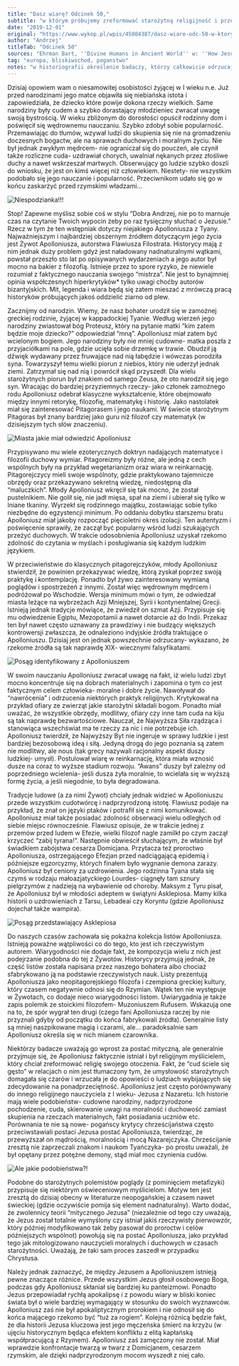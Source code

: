 ```yaml
---
title: "Dasz wiarę? Odcinek 50,"
subtitle: "w którym próbujemy zreformować starożytną religijność i przekonać ludzi do przedkładania tego co moralne nad to co doczesne."
date: "2019-12-01"
original: "https://www.wykop.pl/wpis/45804387/dasz-wiare-odc-50-w-ktorym-probujemy-zreformowac-s/"
author: "Andrzej"
titleTab: "Odcinek 50"
sources: "Ehrman Bart, ''Divine Humans in Ancient World'' w: ''How Jesus Became God: The Exaltation of a Jewish Preacher from Galilee''   https://www.livius.org/articles/person/apollonius-of-tyana/||Livious.org: Apollonius of Tyana   https://www.youtube.com/watch?v=3iINg1yWHLA&feature=youtu.be||Youtube: More Famous than Jesus: Apollonius of Tyana"
tag: "europa, bliskiwschod, poganstwo"
notes: "w historiografii określenie badaczy, którzy całkowicie odrzucają tezy o prawdziwości danych osób/ wydarzeń"
---
```


Dzisiaj opowiem wam o niesamowitej osobistości żyjącej w I wieku n.e. Już przed narodzinami jego matce objawiła się niebiańska istota i zapowiedziała, że dziecko które powije dokona rzeczy wielkich. Same narodziny były cudem a szybko dorastający młodzieniec zwracał uwagę swoją bystrością. W wieku zbliżonym do dorosłości opuścił rodzinny dom i poświęcił się wędrownemu nauczaniu. Szybko zdobył sobie popularność. Przemawiając do tłumów, wzywał ludzi do skupienia się nie na gromadzeniu doczesnych bogactw, ale na sprawach duchowych i moralnym życiu. Nie był jednak zwykłym mędrcem- nie ograniczał się do pouczeń, ale czynił także rozliczne cuda- uzdrawiał chorych, uwalniał nękanych przez złośliwe duchy a nawet wskrzeszał martwych. Obserwujący go ludzie szybko doszli do wniosku, że jest on kimś więcej niż człowiekiem. Niestety- nie wszystkim podobało się jego nauczanie i popularność. Przeciwnikom udało się go w końcu zaskarżyć przed rzymskimi władzami…

![Niespodzianka!!!](../images/odc50/apolonius.jpg "Niespodzianka!!!")

Stop! Zapewne myślisz sobie coś w stylu “Dobra Andrzej, nie po to marnuje czas na czytanie Twoich wypocin żeby po raz tysięczny słuchać o Jezusie.” Rzecz w tym że ten wstępniak dotyczy niejakiego Apolloniusza z Tyany. Najważniejszym i najbardziej obszernym źródłem dotyczącym jego życia jest Żywot Apolloniusza, autorstwa Flawiusza Filostrata. Historycy mają z nim jednak duży problem gdyż jest naładowany nadnaturalnymi wątkami, powstał przeszło sto lat po opisywanych wydarzeniach a jego autor był mocno na bakier z filozofią. Istnieje przez to spore ryzyko, że niewiele rozumiał z faktycznego nauczania swojego “mistrza”. Nie jest to bynajmniej opinia współczesnych hiperkrytyków* tylko uwagi choćby autorów bizantyjskich. Mit, legenda i wiara będą się zatem mieszać z mrówczą pracą historyków próbujących jakoś oddzielić ziarno od plew.

Zacznijmy od narodzin. Wiemy, że nasz bohater urodził się w zamożnej greckiej rodzinie, żyjącej w kappadockiej Tyanie. Według wierzeń jego narodziny zwiastował bóg Proteusz, który na pytanie matki “kim zatem będzie moje dziecko?” odpowiedział “mną”. Apolloniusz miał zatem być wcielonym bogiem. Jego narodziny były nie mniej cudowne- matka poszła z przyjaciółkami na pole, gdzie ucięła sobie drzemkę w trawie. Obudził ją dźwięk wydawany przez fruwające nad nią łabędzie i wówczas porodziła syna. Towarzyszył temu wielki piorun z niebios, który nie uderzył jednak ziemi. Zatrzymał się nad nią i powrócił skąd przyszedł. Dla wielu starożytnych piorun był znakiem od samego Zeusa, że oto narodził się jego syn. Wracając do bardziej przyziemnych rzeczy- jako członek zamożnego rodu Apolloniusz odebrał klasyczne wykształcenie, które obejmowało między innymi retorykę, filozofię, matematykę i historię. Jako nastolatek miał się zainteresować Pitagorasem i jego naukami. W świecie starożytnym Pitagoras był znany bardziej jako guru niż filozof czy matematyk (w dzisiejszym tych słów znaczeniu).

![Miasta jakie miał odwiedzić Apolloniusz](../images/odc50/apolloniusMap.jpg "Miasta jakie miał odwiedzić Apolloniusz.")

Przypisywano mu wiele ezoterycznych doktryn nadających matematyce i filozofii duchowy wymiar. Pitagoreizmy były różne, ale jedną z cech wspólnych były na przykład wegetarianizm oraz wiara w reinkarnację. Pitagorejczycy mieli swoje wspólnoty, gdzie praktykowano tajemnicze obrzędy oraz przekazywano sekretną wiedzę, niedostępną dla “maluczkich”. Młody Apolloniusz wkręcił się tak mocno, że został pustelnikiem. Nie golił się, nie jadł mięsa, spał na ziemi i ubierał się tylko w lniane tkaniny. Wyrzekł się rodzinnego majątku, zostawiając sobie tylko niezbędne do egzystencji minimum. Po oddaniu dobytku starszemu bratu Apolloniusz miał jakoby rozpocząć pięcioletni okres izolacji. Ten autentyzm i poświęcenie sprawiły, że zaczął być popularny wśród ludzi szukających przeżyć duchowych. W trakcie odosobnienia Apolloniusz uzyskał rzekomo zdolność do czytania w myślach i posługiwania się każdym ludzkim językiem.

W przeciwieństwie do klasycznych pitagorejczyków, młody Apolloniusz stwierdził, że powinien przekazywać wiedzę, którą zyskał poprzez swoją praktykę i kontemplację. Ponadto był żywo zainteresowany wymianą poglądów i spostrzeżeń z innymi. Został więc wędrownym mędrcem i podróżował po Wschodzie. Wersja minimum mówi o tym, że odwiedzał miasta leżące na wybrzeżach Azji Mniejszej, Syrii i kontynentalnej Grecji. Istnieją jednak tradycje mówiące, że zwiedził on szmat Azji. Przypisuje się mu odwiedzenie Egiptu, Mezopotamii a nawet dotarcie aż do Indii. Przekaz ten był nawet często uznawany za prawdziwy i nie budzący większych kontrowersji zwłaszcza, że odnaleziono indyjskie źródła traktujące o Apolloniuszu. Dzisiaj jest on jednak powszechnie odrzucany- wykazano, że rzekome źródła są tak naprawdę XIX- wiecznymi falsyfikatami.

![Posąg identyfikowany z Apolloniuszem](../images/odc50/apoloniusStatue.jpg "Posąg identyfikowany z Apolloniuszem.")

W swoim nauczaniu Apolloniusz zwracał uwagę na fakt, iż wielu ludzi zbyt mocno koncentruje się na dobrach materialnych i zapomina o tym co jest faktycznym celem człowieka- moralne i dobre życie. Nawoływał do “nawrócenia” i odrzucenia niektórych praktyk religijnych. Krytykował na przykład ofiary ze zwierząt jakie starożytni składali bogom. Ponadto miał uważać, że wszystkie obrzędy, modlitwy, ofiary czy inne tam cuda na kiju są tak naprawdę bezwartościowe. Nauczał, że Najwyższa Siła rządząca i stanowiąca wszechświat ma te rzeczy za nic i nie potrzebuje ich. Apolloniusz twierdził, że Najwyższy Byt nie ingeruje w sprawy ludzkie i jest bardziej bezosobową ideą i siłą. Jedyną drogą do jego poznania są zatem nie modlitwy, ale nous (tak grecy nazywali racjonalny aspekt duszy ludzkiej- umysł). Postulował wiarę w reinkarnację, która miała wznosić dusze na coraz to wyższe stadium rozwoju. “Awans” duszy był zależny od poprzedniego wcielenia- jeśli dusza żyła moralnie, to wcielała się w wyższą formę życia, a jeśli niegodnie, to była degradowana.

Tradycje ludowe (a za nimi Żywot) chciały jednak widzieć w Apolloniuszu przede wszystkim cudotwórcę i nadprzyrodzoną istotę. Flawiusz podaje na przykład, że znał on języki ptaków i potrafił się z nimi komunikować. Apolloniusz miał także posiadać zdolność obserwacji wielu odległych od siebie miejsc równocześnie. Flawiusz opisuje, że w trakcie jednej z przemów przed ludem w Efezie, wielki filozof nagle zamilkł po czym zaczął krzyczeć “zabij tyrana!”. Następnie obwieścił słuchającym, że właśnie był świadkiem zabójstwa cesarza Domicjana. Przytacza też proroctwo Apolloniusza, ostrzegającego Efezjan przed nadciągającą epidemią i późniejsze egzorcyzmy, których finałem było wygnanie demona zarazy. Apolloniusz był ceniony za uzdrowienia. Jego rodzinna Tyana stała się czymś w rodzaju małoazjatyckiego Lourdes- ciągnęły tam sznury pielgrzymów z nadzieją na wybawienie od choroby. Maksym z Tyru pisał, że Apolloniusz był w młodości adeptem w świątyni Asklepiosa. Mamy kilka historii o uzdrowieniach z Tarsu, Lebadeai czy Koryntu (gdzie Apolloniusz dojechał także wampira).

![Posąg przedstawiający Asklepiosa](../images/odc50/asklepios.jpg "Posąg przedstawiający Asklepiosa.")

Do naszych czasów zachowała się pokaźna kolekcja listów Apolloniusza. Istnieją poważne wątpliwości co do tego, kto jest ich rzeczywistym autorem. Wiarygodności nie dodaje fakt, że kompozycja wielu z nich jest podejrzanie podobna do tej z Żywotów. Historycy przyjmują jednak, że część listów została napisana przez naszego bohatera albo chociaż sfabrykowano ją na podstawie rzeczywistych nauk. Listy prezentują Apolloniusza jako neopitagorejskiego filozofa i czempiona greckiej kultury, który czasem negatywnie odnosi się do Rzymian. Wątek ten nie występuje w Żywotach, co dodaje nieco wiarygodności listom. Uwiarygadnia je także zapis polemik ze stoickimi filozofem- Muzoniuszem Rufusem. Wskazują one na to, że spór wygrał ten drugi (czego fani Apolloniusza raczej by nie przyznali gdyby od początku do końca fabrykowali źródła). Generalnie listy są mniej naszpikowane magią i czarami, ale… paradoksalnie sam Apolloniusz określa się w nich mianem czarownika.

Niektórzy badacze uważają go wprost za postać mityczną, ale generalnie przyjmuje się, że Apolloniusz faktycznie istniał i był religijnym myślicielem, który chciał zreformować religię swojego otoczenia. Fakt, że “cud ściele się gęsto” w relacjach o nim jest tłumaczony tym, że umysłowość starożytnych domagała się czarów i wrzucała je do opowieści o ludziach wybijających się zdecydowanie na ponadprzeciętność. Apolloniusz jest często porównywany do innego religijnego nauczyciela z I wieku- Jezusa z Nazaretu. Ich historie mają wiele podobieństw- cudowne narodziny, nadprzyrodzone pochodzenie, cuda, skierowanie uwagi na moralność i duchowość zamiast skupienia na rzeczach materialnych, fakt posiadania uczniów etc. Porównania te nie są nowe- pogańscy krytycy chrześcijaństwa często przeciwstawiali postaci Jezusa postać Apolloniusza, twierdząc, że przewyższał on mądrością, moralnością i mocą Nazarejczyka. Chrześcijanie zresztą nie zaprzeczali znakom i naukom Tyańczyka- po prostu uważali, że był opętany przez potężne demony, stąd miał moc czynienia cudów.

![Ale jakie podobieństwa?!](../images/odc50/jesusSheep.jpg "Ale jakie podobieństwa?!.")

Podobne do starożytnych polemistów poglądy (z pominięciem metafizyki) przypisuje się niektórym oświeceniowym myślicielom. Motyw ten jest zresztą do dzisiaj obecny w literaturze neopogańskiej a czasem nawet świeckiej (gdzie oczywiście pomija się element nadnaturalny). Warto dodać, że zwolennicy teorii “mitycznego Jezusa” (niezależnie od tego czy uważają, że Jezus został totalnie wymyślony czy istniał jakiś rzeczywisty pierwowzór, który później modyfikowano tak żeby pasował do proroctw i celów późniejszych wspólnot) powołują się na postać Apolloniusza, jako przykład tego jak mitologizowano nauczycieli moralnych i duchowych w czasach starożytności. Uważają, że taki sam proces zaszedł w przypadku Chrystusa.

Należy jednak zaznaczyć, że między Jezusem a Apolloniuszem istnieją pewne znaczące różnice. Przede wszystkim Jezus głosił osobowego Boga, podczas gdy Apolloniusz skłaniał się bardziej ku panteizmowi. Ponadto Jezus przepowiadał rychłą apokalipsę i z powodu wiary w bliski koniec świata był o wiele bardziej wymagający w stosunku do swoich wyznawców. Apolloniusz zaś nie był apokaliptycznym prorokiem i nie odnosił się do końca mającego rzekomo być “tuż za rogiem”. Kolejną różnicą będzie fakt, że dla historii Jezusa kluczowa jest jego męczeńska śmierć na krzyżu (w ujęciu historycznym będąca efektem konfliktu z elitą kapłańską współpracującą z Rzymem). Apolloniusz zaś zamęczony nie został. Miał wprawdzie konfrontacje twarzą w twarz z Domicjanem, cesarzem rzymskim, ale dzięki nadprzyrodzonym mocom wyszedł z niej cało.
